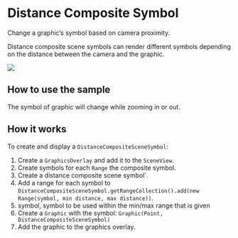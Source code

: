 # Distance Composite Symbol

Change a graphic’s symbol based on camera proximity.

Distance composite scene symbols can render different symbols depending
on the distance between the camera and the graphic.

![](DistanceCompositeSymbol.gif)

## How to use the sample

The symbol of graphic will change while zooming in or out.

## How it works

To create and display a `DistanceCompositeSceneSymbol`:

1.  Create a `GraphicsOverlay` and add it to the `SceneView`.
2.  Create symbols for each `Range` the composite symbol.
3.  Create a distance composite scene symbol\`.
4.  Add a range for each symbol to
    `DistanceCompositeSceneSymbol.getRangeCollection().add(new
    Range(symbol, min distance, max distance))`.
5.  symbol, symbol to be used within the min/max range that is given
6.  Create a `Graphic` with the symbol: `Graphic(Point,
    DistanceCompositeSceneSymbol)`
7.  Add the graphic to the graphics overlay.

